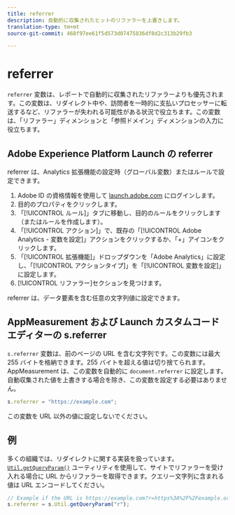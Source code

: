 ```yaml
---
title: referrer
description: 自動的に収集されたヒットのリファラーを上書きします。
translation-type: tm+mt
source-git-commit: 468f97ee61f5d573d07475836df8d2c313b29fb3

---
```



# referrer

`referrer` 変数は、レポートで自動的に収集されたリファラーよりも優先されます。この変数は、リダイレクト中や、訪問者を一時的に支払いプロセッサーに転送するなど、リファラーが失われる可能性がある状況で役立ちます。この変数は、「リファラー」ディメンションと「参照ドメイン」ディメンションの入力に役立ちます。

## Adobe Experience Platform Launch の referrer

referrer は、Analytics 拡張機能の設定時（グローバル変数）またはルールで設定できます。

1. Adobe ID の資格情報を使用して [launch.adobe.com](https://launch.adobe.com) にログインします。
2. 目的のプロパティをクリックします。
3. 「[!UICONTROL ルール]」タブに移動し、目的のルールをクリックします（またはルールを作成します）。
4. 「[!UICONTROL アクション]」で、既存の「[!UICONTROL Adobe Analytics - 変数を設定]」アクションをクリックするか、「+」アイコンをクリックします。
5. 「[!UICONTROL 拡張機能]」ドロップダウンを「Adobe Analytics」に設定し、「[!UICONTROL アクションタイプ]」を「[!UICONTROL 変数を設定]」に設定します。
6. [!UICONTROL リファラー]セクションを見つけます。

referrer は、データ要素を含む任意の文字列値に設定できます。

## AppMeasurement および Launch カスタムコードエディターの s.referrer

`s.referrer` 変数は、前のページの URL を含む文字列です。この変数には最大 255 バイトを格納できます。255 バイトを超える値は切り捨てられます。AppMeasurement は、この変数を自動的に `document.referrer` に設定します。自動収集された値を上書きする場合を除き、この変数を設定する必要はありません。

```js
s.referrer = "https://example.com";
```

この変数を URL 以外の値に設定しないでください。

## 例

多くの組織では、リダイレクトに関する実装を扱っています。[`Util.getQueryParam()`](../functions/util-getqueryparam.md) ユーティリティを使用して、サイトでリファラーを受け入れる場合に URL からリファラーを取得できます。クエリー文字列に含まれる値は URL エンコードしてください。

```js
// Example if the URL is https://example.com?r=https%3A%2F%2Fexample.org
s.referrer = s.Util.getQueryParam("r");
```
